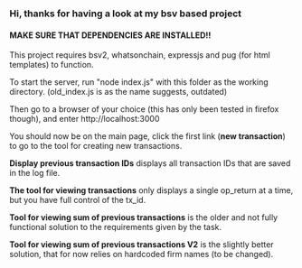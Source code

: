 ### Hi, thanks for having a look at my bsv based project

#### MAKE SURE THAT DEPENDENCIES ARE INSTALLED!!

This project requires bsv2, whatsonchain, expressjs and pug (for html templates) to function.

To start the server, run "node index.js" with this folder as the working directory.
(old_index.js is as the name suggests, outdated)

Then go to a browser of your choice (this has only been tested in firefox though),
and enter http://localhost:3000

You should now be on the main page, click the first link (**new transaction**) to go to the
tool for creating new transactions.

**Display previous transaction IDs** displays all transaction IDs that are saved in the log file.

**The tool for viewing transactions** only displays a single op_return at a time, but you have full control of the tx_id.

**Tool for viewing sum of previous transactions** is the older and not fully functional solution to the requirements given by the task.

**Tool for viewing sum of previous transactions V2** is the slightly better solution, that for now relies on hardcoded firm names (to be changed).
